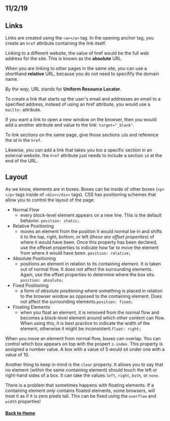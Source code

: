 ## 11/2/19

## Links

Links are created using the `<a></a>` tag. In the opening anchor tag, you create an `href` attribute containing the link itself.

Linking to a different website, the value of href would be the full web address for the site. This is known as the **absolute** URL.

When you are linking to other pages in the same site, you can use a shorthand **relative** URL, because you do not need to specifify the domain name.

_By the way_, URL stands for **Uniform Resource Locator**.

To create a link that starts up the user's email and addresses an email to a specified address, instead of using an href attribute, you would use a `mailto:` attribute.

If you want a link to open a new window on the browser, then you would add a another attribute and value to the link: `target="_blank"`.

To link sections on the same page, give those sections `id`s and reference the id in the `href`.

Likewise, you can add a link that takes you too a specific section in an external website. the `href` attribute just needs to include a section `id` at the end of the URL.

## Layout

As we know, elements are in boxes. Boxes can be inside of other boxes (`<p></p>` tags inside of `<div></div>` tags). CSS has positioning schemes that allow you to control the layout of the page:

- Normal Flow
    - every block-level element appears on a new line. This is the default behavior. `position: static;`
- Relative Positioning
    - moves an element from the position it would normal be in and shifts it to the top, right, bottom, or left (_these are offset properties_) of where it would have been. Once this property has been declared, use the offeset properties to indicate how far to move the element from where it would have been. `position: relative;`
- Absolute Positioning
    - positions an element in relation to its containing element. It is taken out of normal flow. It does not affect the surrounding elements. Again, use the offset properties to determine where the box sits. `position: absolute;`
- Fixed Positioning
    - a form of _absolute positioning_ where something is placed in relation to the browser window as opposed to the containing element. Does not affect the surrounding elements.`position: fixed;`
- Floating Elements
    - when you float an element, it is removed from the normal flow and becomes a block-level element around which other content can flow. When using this, it is best practice to indicate the width of the element, otherwise it might be inconsistent.`float: right;`

When you move an element from normal flow, boxes can overlap. You can control which box appears on top with the propert `z-index`. This property is assigned a number value. A box with a value of 5 would sit under one with a value of 10. 

Another thing to keep in mind is the `clear` property. It allows you to say that no element (within the same containing element) should touch the left or right-hand sides of a box. It can take the values `left`, `right`, `both`, or `none`.

There is a problem that sometimes happens with floating elements. If a containing element _only_ contains floated elements, some browsers, will treat it as if it is zero pixels tall. This can be fixed using the `overflow` and `width` properties!

#### [Back to Home](index.md)